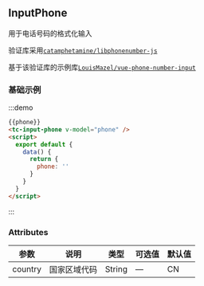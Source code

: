 ## InputPhone

用于电话号码的格式化输入

验证库采用[`catamphetamine/libphonenumber-js`](https://github.com/catamphetamine/libphonenumber-js)

基于该验证库的示例库[`LouisMazel/vue-phone-number-input`](https://louismazel.github.io/vue-phone-number-input/)


### 基础示例
:::demo
```html
{{phone}}
<tc-input-phone v-model="phone" />
<script>
  export default {
    data() {
      return {
        phone: ''
      }
    }
  }
</script>
```
:::

### Attributes

| 参数 | 说明 | 类型 | 可选值 | 默认值   |
|------  |-----|---- |----- |---- |
| country | 国家区域代码 | String | — | CN |
